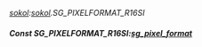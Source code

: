 _[sokol](../../modules/sokol/sokol-module.md):[sokol](../../modules/sokol/sokol-module.md).SG\_PIXELFORMAT\_R16SI_
##### Const SG\_PIXELFORMAT\_R16SI:[sg_pixel_format](../../modules/sokol/sokol-sg_pixel_format.md)
